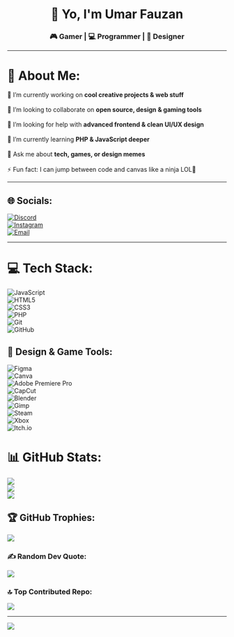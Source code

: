 <h1 align="center">👋 Yo, I'm Umar Fauzan</h1>
<h3 align="center">🎮 Gamer | 💻 Programmer | 🎨 Designer</h3>

---

# 💫 About Me:
🔭 I’m currently working on **cool creative projects & web stuff**<br>  
👯 I’m looking to collaborate on **open source, design & gaming tools**<br>  
🤝 I’m looking for help with **advanced frontend & clean UI/UX design**<br>  
🌱 I’m currently learning **PHP & JavaScript deeper**<br>  
💬 Ask me about **tech, games, or design memes**<br>  
⚡ Fun fact: I can jump between code and canvas like a ninja LOL🎯

---

## 🌐 Socials:
[![Discord](https://img.shields.io/badge/Usahlan1120-%237289DA?style=for-the-badge&logo=discord&logoColor=white)](https://discord.gg/446YDCAQ)  
[![Instagram](https://img.shields.io/badge/@umarfasahlan-%23E4405F.svg?style=for-the-badge&logo=instagram&logoColor=white)](https://instagram.com/umarfasahlan)  
[![Email](https://img.shields.io/badge/usahlanbuisness@gmail.com-D14836?style=for-the-badge&logo=gmail&logoColor=white)](mailto:usahlanbuisness@gmail.com)

---

# 💻 Tech Stack:
![JavaScript](https://img.shields.io/badge/javascript-%23323330.svg?style=for-the-badge&logo=javascript&logoColor=%23F7DF1E)  
![HTML5](https://img.shields.io/badge/html5-%23E34F26.svg?style=for-the-badge&logo=html5&logoColor=white)  
![CSS3](https://img.shields.io/badge/css3-%231572B6.svg?style=for-the-badge&logo=css3&logoColor=white)  
![PHP](https://img.shields.io/badge/php-%23777BB4.svg?style=for-the-badge&logo=php&logoColor=white)  
![Git](https://img.shields.io/badge/git-%23F05033.svg?style=for-the-badge&logo=git&logoColor=white)  
![GitHub](https://img.shields.io/badge/github-%23121011.svg?style=for-the-badge&logo=github&logoColor=white)

## 🎨 Design & Game Tools:
![Figma](https://img.shields.io/badge/figma-%23F24E1E.svg?style=for-the-badge&logo=figma&logoColor=white)  
![Canva](https://img.shields.io/badge/Canva-%2300C4CC.svg?style=for-the-badge&logo=Canva&logoColor=white)  
![Adobe Premiere Pro](https://img.shields.io/badge/Adobe%20Premiere%20Pro-9999FF.svg?style=for-the-badge&logo=Adobe%20Premiere%20Pro&logoColor=white)  
![CapCut](https://img.shields.io/badge/CapCut-000000.svg?style=for-the-badge&logo=CapCut&logoColor=white)  
![Blender](https://img.shields.io/badge/blender-%23F5792A.svg?style=for-the-badge&logo=blender&logoColor=white)  
![Gimp](https://img.shields.io/badge/Gimp-657D8B?style=for-the-badge&logo=gimp&logoColor=FFFFFF)  
![Steam](https://img.shields.io/badge/steam-%23000000.svg?style=for-the-badge&logo=steam&logoColor=white)  
![Xbox](https://img.shields.io/badge/xbox-%23107C10.svg?style=for-the-badge&logo=xbox&logoColor=white)  
![Itch.io](https://img.shields.io/badge/Itch-%23FF0B34.svg?style=for-the-badge&logo=Itch.io&logoColor=white)


# 📊 GitHub Stats:
![](https://github-readme-stats.vercel.app/api?username=umarfauzan11&theme=dark&hide_border=false&include_all_commits=false&count_private=false)<br/>
![](https://nirzak-streak-stats.vercel.app/?user=umarfauzan11&theme=dark&hide_border=false)<br/>
![](https://github-readme-stats.vercel.app/api/top-langs/?username=umarfauzan11&theme=dark&hide_border=false&include_all_commits=false&count_private=false&layout=compact)

## 🏆 GitHub Trophies:
![](https://github-profile-trophy.vercel.app/?username=umarfauzan11&theme=radical&no-frame=false&no-bg=false&margin-w=4)

### ✍️ Random Dev Quote:
![](https://quotes-github-readme.vercel.app/api?type=horizontal&theme=dark)

### 🔝 Top Contributed Repo:
![](https://github-contributor-stats.vercel.app/api?username=umarfauzan11&limit=5&theme=dark&combine_all_yearly_contributions=true)

---

[![](https://visitcount.itsvg.in/api?id=umarfauzan11&icon=0&color=7)](https://visitcount.itsvg.in)

<!-- Proudly styled by Umar & GPRM ( https://gprm.itsvg.in ) -->

